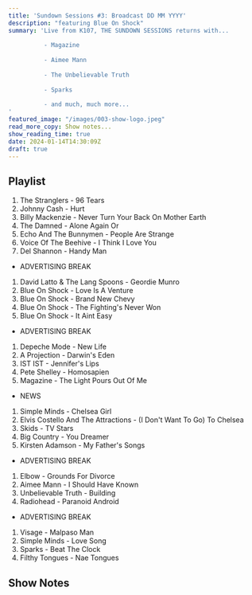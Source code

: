 ```yaml
---
title: 'Sundown Sessions #3: Broadcast DD MM YYYY'
description: "featuring Blue On Shock"
summary: 'Live from K107, THE SUNDOWN SESSIONS returns with...
 
          - Magazine
                    
          - Aimee Mann 
          
          - The Unbelievable Truth
          
          - Sparks
          
          - and much, much more...
'
featured_image: "/images/003-show-logo.jpeg"
read_more_copy: Show notes...
show_reading_time: true
date: 2024-01-14T14:30:09Z
draft: true
---
```


## Playlist

1. The Stranglers - 96 Tears
2. Johnny Cash - Hurt
3. Billy Mackenzie - Never Turn Your Back On Mother Earth
4. The Damned - Alone Again Or
5. Echo And The Bunnymen - People Are Strange
6. Voice Of The Beehive - I Think I Love You
7. Del Shannon - Handy Man

- ADVERTISING BREAK

1. David Latto & The Lang Spoons - Geordie Munro
2. Blue On Shock - Love Is A Venture
3. Blue On Shock - Brand New Chevy
4. Blue On Shock - The Fighting's Never Won
5. Blue On Shock - It Aint Easy

- ADVERTISING BREAK

1. Depeche Mode - New Life
2. A Projection - Darwin's Eden
3. IST IST - Jennifer's Lips
4. Pete Shelley - Homosapien
5. Magazine - The Light Pours Out Of Me

- NEWS

1. Simple Minds - Chelsea Girl
2. Elvis Costello And The Attractions - (I Don't Want To Go) To Chelsea
3. Skids - TV Stars
4. Big Country - You Dreamer
5. Kirsten Adamson - My Father's Songs

- ADVERTISING BREAK

1. Elbow - Grounds For Divorce
2. Aimee Mann - I Should Have Known
3. Unbelievable Truth - Building
4. Radiohead - Paranoid Android

- ADVERTISING BREAK

1. Visage - Malpaso Man
2. Simple Minds - Love Song
3. Sparks - Beat The Clock
4. Filthy Tongues - Nae Tongues

## Show Notes 